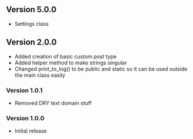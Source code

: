## Version 5.0.0
* Settings class

## Version 2.0.0
* Added creation of basic custom post type
* Added helper method to make strings singular
* Changed print_to_log() to be public and static so it can be used outside the main class easily

### Version 1.0.1
* Removed DRY text domain stuff

### Version 1.0.0
* Initial release